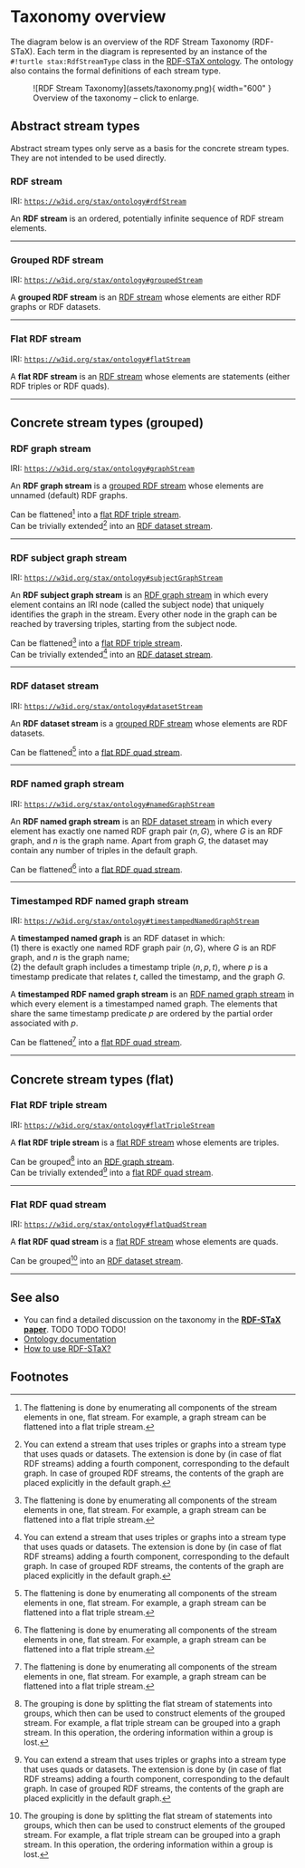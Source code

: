 # Taxonomy overview

The diagram below is an overview of the RDF Stream Taxonomy (RDF-STaX). Each term in the diagram is represented by an instance of the `#!turtle stax:RdfStreamType` class in the [RDF-STaX ontology](ontology.md). The ontology also contains the formal definitions of each stream type.

<figure markdown>
  ![RDF Stream Taxonomy](assets/taxonomy.png){ width="600" }
  <figcaption>Overview of the taxonomy – click to enlarge.</figcaption>
</figure>

## Abstract stream types

Abstract stream types only serve as a basis for the concrete stream types. They are not intended to be used directly.

### RDF stream

IRI: [`https://w3id.org/stax/ontology#rdfStream`](https://w3id.org/stax/ontology#rdfStream)

An **RDF stream** is an ordered, potentially infinite sequence of RDF stream elements.

----

### Grouped RDF stream

IRI: [`https://w3id.org/stax/ontology#groupedStream`](https://w3id.org/stax/ontology#groupedStream)

A **grouped RDF stream** is an [RDF stream](#rdf-stream) whose elements are either RDF graphs or RDF datasets.

----

### Flat RDF stream

IRI: [`https://w3id.org/stax/ontology#flatStream`](https://w3id.org/stax/ontology#flatStream)

A **flat RDF stream** is an [RDF stream](#rdf-stream) whose elements are statements (either RDF triples or RDF quads).

----

## Concrete stream types (grouped)

### RDF graph stream

IRI: [`https://w3id.org/stax/ontology#graphStream`](https://w3id.org/stax/ontology#graphStream)

An **RDF graph stream** is a [grouped RDF stream](#grouped-rdf-stream) whose elements are unnamed (default) RDF graphs.

Can be flattened[^1] into a [flat RDF triple stream](#flat-rdf-triple-stream). <br>
Can be trivially extended[^3] into an [RDF dataset stream](#rdf-dataset-stream).

----

### RDF subject graph stream

IRI: [`https://w3id.org/stax/ontology#subjectGraphStream`](https://w3id.org/stax/ontology#subjectGraphStream)

An **RDF subject graph stream** is an [RDF graph stream](#rdf-graph-stream) in which every element contains an IRI node (called the subject node) that uniquely identifies the graph in the stream. Every other node in the graph can be reached by traversing triples, starting from the subject node.

Can be flattened[^1] into a [flat RDF triple stream](#flat-rdf-triple-stream). <br>
Can be trivially extended[^3] into an [RDF dataset stream](#rdf-dataset-stream).

----

### RDF dataset stream

IRI: [`https://w3id.org/stax/ontology#datasetStream`](https://w3id.org/stax/ontology#datasetStream)

An **RDF dataset stream** is a [grouped RDF stream](#grouped-rdf-stream) whose elements are RDF datasets.

Can be flattened[^1] into a [flat RDF quad stream](#flat-rdf-quad-stream).

----

### RDF named graph stream

IRI: [`https://w3id.org/stax/ontology#namedGraphStream`](https://w3id.org/stax/ontology#namedGraphStream)

An **RDF named graph stream** is an [RDF dataset stream](#rdf-dataset-stream) in which every element has exactly one named RDF graph pair $\langle n, G \rangle$, where $G$ is an RDF graph, and $n$ is the graph name. Apart from graph $G$, the dataset may contain any number of triples in the default graph.

Can be flattened[^1] into a [flat RDF quad stream](#flat-rdf-quad-stream).

----

### Timestamped RDF named graph stream

IRI: [`https://w3id.org/stax/ontology#timestampedNamedGraphStream`](https://w3id.org/stax/ontology#timestampedNamedGraphStream)

A **timestamped named graph** is an RDF dataset in which: <br>
(1) there is exactly one named RDF graph pair $\langle n, G \rangle$, where $G$ is an RDF graph, and $n$ is the graph name; <br>
(2) the default graph includes a timestamp triple $\langle n, p, t \rangle$, where $p$ is a timestamp predicate that relates $t$, called the timestamp, and the graph $G$.

A **timestamped RDF named graph stream** is an [RDF named graph stream](#rdf-named-graph-stream) in which every element is a timestamped named graph. The elements that share the same timestamp predicate $p$ are ordered by the partial order associated with $p$.

Can be flattened[^1] into a [flat RDF quad stream](#flat-rdf-quad-stream).

----

## Concrete stream types (flat)

### Flat RDF triple stream

IRI: [`https://w3id.org/stax/ontology#flatTripleStream`](https://w3id.org/stax/ontology#flatTripleStream)

A **flat RDF triple stream** is a [flat RDF stream](#flat-rdf-stream) whose elements are triples.

Can be grouped[^2] into an [RDF graph stream](#rdf-graph-stream). <br>
Can be trivially extended[^3] into a [flat RDF quad stream](#flat-rdf-quad-stream).

----

### Flat RDF quad stream

IRI: [`https://w3id.org/stax/ontology#flatQuadStream`](https://w3id.org/stax/ontology#flatQuadStream)

A **flat RDF quad stream** is a [flat RDF stream](#flat-rdf-stream) whose elements are quads.

Can be grouped[^2] into an [RDF dataset stream](#rdf-dataset-stream).

----

## See also

- You can find a detailed discussion on the taxonomy in the **[RDF-STaX paper]()**. TODO TODO TODO!
- [Ontology documentation](ontology.md)
- [How to use RDF-STaX?](use-it.md)

## Footnotes

[^1]: The flattening is done by enumerating all components of the stream elements in one, flat stream. For example, a graph stream can be flattened into a flat triple stream.
[^2]: The grouping is done by splitting the flat stream of statements into groups, which then can be used to construct elements of the grouped stream. For example, a flat triple stream can be grouped into a graph stream. In this operation, the ordering information within a group is lost.
[^3]: You can extend a stream that uses triples or graphs into a stream type that uses quads or datasets. The extension is done by (in case of flat RDF streams) adding a fourth component, corresponding to the default graph. In case of grouped RDF streams, the contents of the graph are placed explicitly in the default graph.
